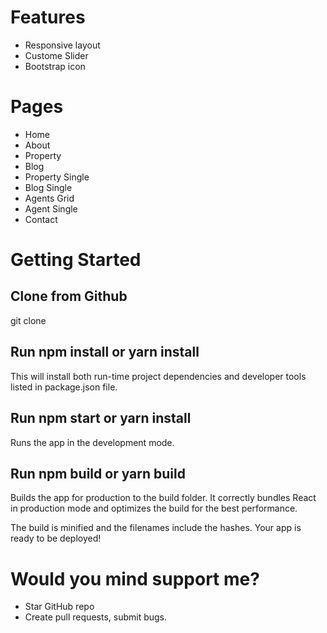 # Features

* Responsive layout
* Custome Slider
* Bootstrap icon

# Pages

* Home
* About
* Property
* Blog
* Property Single
* Blog Single
* Agents Grid
* Agent Single
* Contact

# Getting Started

## Clone from Github

  git clone

## Run npm install or yarn install

  This will install both run-time project dependencies and developer tools listed in package.json file.

## Run npm start or yarn install

  Runs the app in the development mode.

## Run npm build or yarn build

  Builds the app for production to the build folder. It correctly bundles React in production mode and optimizes the build for the best performance.

  The build is minified and the filenames include the hashes. Your app is ready to be deployed!

# Would you mind support me?

* Star GitHub repo
* Create pull requests, submit bugs.
